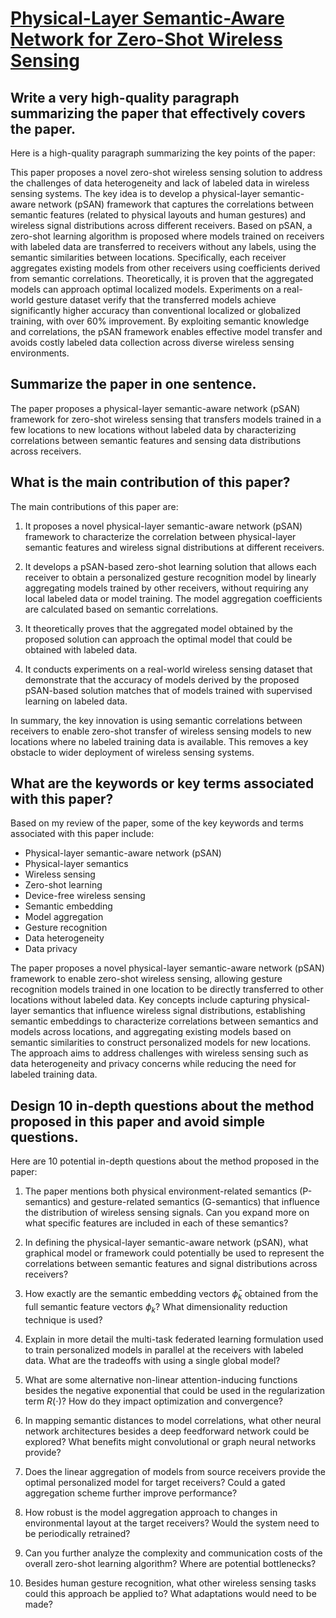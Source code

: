 # [Physical-Layer Semantic-Aware Network for Zero-Shot Wireless Sensing](https://arxiv.org/abs/2312.05043)

## Write a very high-quality paragraph summarizing the paper that effectively covers the paper.

 Here is a high-quality paragraph summarizing the key points of the paper:

This paper proposes a novel zero-shot wireless sensing solution to address the challenges of data heterogeneity and lack of labeled data in wireless sensing systems. The key idea is to develop a physical-layer semantic-aware network (pSAN) framework that captures the correlations between semantic features (related to physical layouts and human gestures) and wireless signal distributions across different receivers. Based on pSAN, a zero-shot learning algorithm is proposed where models trained on receivers with labeled data are transferred to receivers without any labels, using the semantic similarities between locations. Specifically, each receiver aggregates existing models from other receivers using coefficients derived from semantic correlations. Theoretically, it is proven that the aggregated models can approach optimal localized models. Experiments on a real-world gesture dataset verify that the transferred models achieve significantly higher accuracy than conventional localized or globalized training, with over 60\% improvement. By exploiting semantic knowledge and correlations, the pSAN framework enables effective model transfer and avoids costly labeled data collection across diverse wireless sensing environments.


## Summarize the paper in one sentence.

 The paper proposes a physical-layer semantic-aware network (pSAN) framework for zero-shot wireless sensing that transfers models trained in a few locations to new locations without labeled data by characterizing correlations between semantic features and sensing data distributions across receivers.


## What is the main contribution of this paper?

 The main contributions of this paper are:

1. It proposes a novel physical-layer semantic-aware network (pSAN) framework to characterize the correlation between physical-layer semantic features and wireless signal distributions at different receivers. 

2. It develops a pSAN-based zero-shot learning solution that allows each receiver to obtain a personalized gesture recognition model by linearly aggregating models trained by other receivers, without requiring any local labeled data or model training. The model aggregation coefficients are calculated based on semantic correlations.

3. It theoretically proves that the aggregated model obtained by the proposed solution can approach the optimal model that could be obtained with labeled data.

4. It conducts experiments on a real-world wireless sensing dataset that demonstrate that the accuracy of models derived by the proposed pSAN-based solution matches that of models trained with supervised learning on labeled data.

In summary, the key innovation is using semantic correlations between receivers to enable zero-shot transfer of wireless sensing models to new locations where no labeled training data is available. This removes a key obstacle to wider deployment of wireless sensing systems.


## What are the keywords or key terms associated with this paper?

 Based on my review of the paper, some of the key keywords and terms associated with this paper include:

- Physical-layer semantic-aware network (pSAN)
- Physical-layer semantics
- Wireless sensing  
- Zero-shot learning
- Device-free wireless sensing
- Semantic embedding
- Model aggregation
- Gesture recognition
- Data heterogeneity
- Data privacy

The paper proposes a novel physical-layer semantic-aware network (pSAN) framework to enable zero-shot wireless sensing, allowing gesture recognition models trained in one location to be directly transferred to other locations without labeled data. Key concepts include capturing physical-layer semantics that influence wireless signal distributions, establishing semantic embeddings to characterize correlations between semantics and models across locations, and aggregating existing models based on semantic similarities to construct personalized models for new locations. The approach aims to address challenges with wireless sensing such as data heterogeneity and privacy concerns while reducing the need for labeled training data.


## Design 10 in-depth questions about the method proposed in this paper and avoid simple questions.

 Here are 10 potential in-depth questions about the method proposed in the paper:

1. The paper mentions both physical environment-related semantics (P-semantics) and gesture-related semantics (G-semantics) that influence the distribution of wireless sensing signals. Can you expand more on what specific features are included in each of these semantics? 

2. In defining the physical-layer semantic-aware network (pSAN), what graphical model or framework could potentially be used to represent the correlations between semantic features and signal distributions across receivers?

3. How exactly are the semantic embedding vectors $\bar{\phi}_k$ obtained from the full semantic feature vectors $\phi_k$? What dimensionality reduction technique is used?  

4. Explain in more detail the multi-task federated learning formulation used to train personalized models in parallel at the receivers with labeled data. What are the tradeoffs with using a single global model?  

5. What are some alternative non-linear attention-inducing functions besides the negative exponential that could be used in the regularization term $R(\cdot)$? How do they impact optimization and convergence?

6. In mapping semantic distances to model correlations, what other neural network architectures besides a deep feedforward network could be explored? What benefits might convolutional or graph neural networks provide?

7. Does the linear aggregation of models from source receivers provide the optimal personalized model for target receivers? Could a gated aggregation scheme further improve performance?

8. How robust is the model aggregation approach to changes in environmental layout at the target receivers? Would the system need to be periodically retrained?

9. Can you further analyze the complexity and communication costs of the overall zero-shot learning algorithm? Where are potential bottlenecks?

10. Besides human gesture recognition, what other wireless sensing tasks could this approach be applied to? What adaptations would need to be made?
